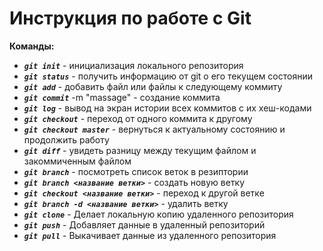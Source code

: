 # Инструкция по работе с  Git

**Команды:**

* ***``git init``*** - инициализация локального репозитория
* ***``git status``*** - получить информацию от git о его текущем состоянии
* ***``git add``*** - добавить файл или файлы к следующему коммиту
* ***``git commit``*** -m "massage" - создание коммита
* ***``git log``*** - вывод на экран истории всех коммитов с их хеш-кодами
* ***``git checkout``*** - переход от одного коммита к другому
* ***``git checkout master``*** - вернуться к актуальному состоянию и продолжить работу
* ***``git diff``*** - увидеть разницу между текущим файлом и закоммиченным файлом
* ***``git branch``*** - посмотреть список веток в резиптории
* ***``git branch <название ветки>``*** - создать новую ветку
* ***``git checkout <название ветки>``*** - переход к другой ветке
* ***``git branch -d <название ветки>``*** - удалить ветку 
* ***``git clone``*** - Делает локальную копию удаленного репозитория
* ***``git push``*** - Добавляет данные в удаленный репозиторий 
* ***``git pull``*** - Выкачивает данные из удаленного репозитория 
